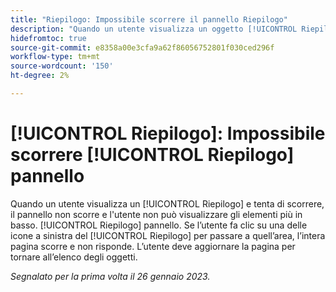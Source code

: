 ```yaml
---
title: "Riepilogo: Impossibile scorrere il pannello Riepilogo"
description: "Quando un utente visualizza un oggetto [!UICONTROL Riepilogo] e tenta di scorrere, il pannello non scorre e l'utente non può visualizzare gli elementi più in basso. [!UICONTROL Riepilogo] pannello. Se l’utente fa clic su una delle icone a sinistra del [!UICONTROL Riepilogo] per passare a quell’area, l’intera pagina scorre e non risponde. L’utente deve aggiornare la pagina per tornare all’elenco."
hidefromtoc: true
source-git-commit: e8358a00e3cfa9a62f86056752801f030ced296f
workflow-type: tm+mt
source-wordcount: '150'
ht-degree: 2%

---
```



# [!UICONTROL Riepilogo]: Impossibile scorrere [!UICONTROL Riepilogo] pannello

Quando un utente visualizza un [!UICONTROL Riepilogo] e tenta di scorrere, il pannello non scorre e l&#39;utente non può visualizzare gli elementi più in basso. [!UICONTROL Riepilogo] pannello. Se l’utente fa clic su una delle icone a sinistra del [!UICONTROL Riepilogo] per passare a quell’area, l’intera pagina scorre e non risponde. L’utente deve aggiornare la pagina per tornare all’elenco degli oggetti.

_Segnalato per la prima volta il 26 gennaio 2023._

